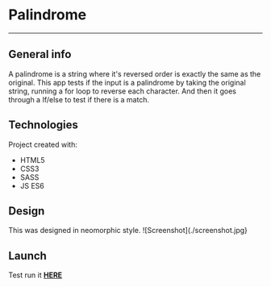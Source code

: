# Palindrome
---------
## General info
A palindrome is a string where it's reversed order is exactly the same as the original. This app tests if the input is a palindrome by taking the original string, running a for loop to reverse each character. And then it goes through a If/else to test if there is a match.

## Technologies
Project created with:
* HTML5
* CSS3
* SASS
* JS ES6

## Design
This was designed in neomorphic style. 
![Screenshot](./screenshot.jpg}

## Launch
Test run it **[HERE](http://htmlpreview.github.io/?https://github.com/superchrisho/palindrome/blob/main/index.html)**



